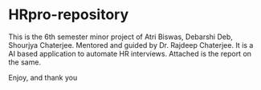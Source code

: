 # HRpro-repository
This is the 6th semester minor project of Atri Biswas, Debarshi Deb, Shourjya Chaterjee. Mentored and guided by Dr. Rajdeep Chaterjee.
It is a AI based application to automate HR interviews. Attached is the report on the same.

Enjoy, and thank you
